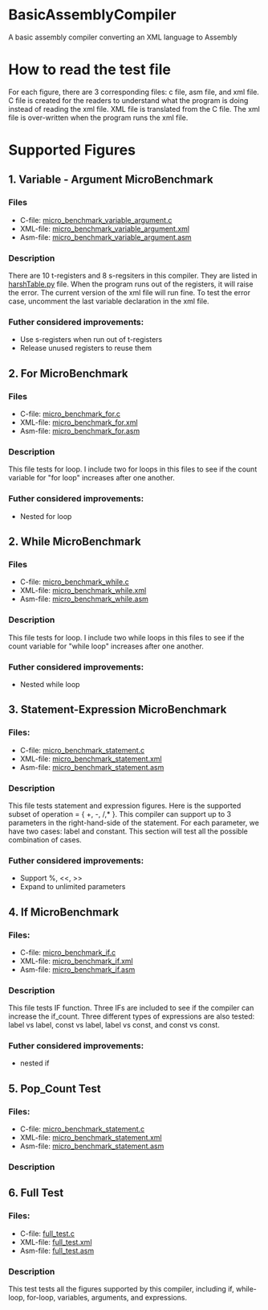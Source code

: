 # BasicAssemblyCompiler
A basic assembly compiler converting an XML language to Assembly

# How to read the test file
For each figure, there are 3 corresponding files: c file, asm file, and xml file. C file is created for the readers to understand what the program is doing instead of reading the xml file. XML file is translated from the C file. The xml file is over-written when the program runs the xml file. 

# Supported Figures
## 1. Variable - Argument MicroBenchmark
### Files
* C-file: [micro_benchmark_variable_argument.c](testing/micro_benchmark_variable_argument.c)
* XML-file: [micro_benchmark_variable_argument.xml](testing/micro_benchmark_variable_argument.xml)
* Asm-file: [micro_benchmark_variable_argument.asm](testing/micro_benchmark_variable_argument.asm)

### Description
There are 10 t-registers and 8 s-regsiters in this compiler. They are listed in [harshTable.py](hashTable.py) file. When the program runs out of the registers, it will raise the error. The current version of the xml file will run fine. To test the error case, uncomment the last variable declaration in the xml file.

### Futher considered improvements:
* Use s-registers when run out of t-registers
* Release unused registers to reuse them

## 2. For MicroBenchmark
### Files
* C-file: [micro_benchmark_for.c](testing/micro_benchmark_for.c)
* XML-file: [micro_benchmark_for.xml](testing/micro_benchmark_for.xml)
* Asm-file: [micro_benchmark_for.asm](testing/micro_benchmark_for.asm)

### Description
This file tests for loop. I include two for loops in this files to see if the count variable for "for loop" increases after one another. 

### Futher considered improvements:
* Nested for loop

## 2. While MicroBenchmark
### Files
* C-file: [micro_benchmark_while.c](testing/micro_benchmark_while.c)
* XML-file: [micro_benchmark_while.xml](testing/micro_benchmark_while.xml)
* Asm-file: [micro_benchmark_while.asm](testing/micro_benchmark_while.asm)

### Description
This file tests for loop. I include two while loops in this files to see if the count variable for "while loop" increases after one another. 

### Futher considered improvements:
* Nested while loop

## 3. Statement-Expression MicroBenchmark
### Files:
* C-file: [micro_benchmark_statement.c](testing/micro_benchmark_statement.c)
* XML-file: [micro_benchmark_statement.xml](testing/micro_benchmark_statement.xml)
* Asm-file: [micro_benchmark_statement.asm](testing/micro_benchmark_statement.asm)

### Description
This file tests statement and expression figures. Here is the supported subset of operation = { +, -, /,* }. This compiler can support up to 3 parameters in the right-hand-side of the statement. For each parameter, we have two cases: label and constant. This section will test all the possible combination of cases.

### Futher considered improvements:
* Support %, <<, >>
* Expand to unlimited parameters

## 4. If MicroBenchmark
### Files:
* C-file: [micro_benchmark_if.c](testing/micro_benchmark_if.c)
* XML-file: [micro_benchmark_if.xml](testing/micro_benchmark_if.xml)
* Asm-file: [micro_benchmark_if.asm](testing/micro_benchmark_if.asm)

### Description
This file tests IF function. Three IFs are included to see if the compiler can increase the if_count. Three different types of expressions are also tested: label vs label, const vs label, label vs const, and const vs const.

### Futher considered improvements:
* nested if

## 5. Pop_Count Test
### Files:
* C-file: [micro_benchmark_statement.c](testing/micro_benchmark_statement.c)
* XML-file: [micro_benchmark_statement.xml](testing/micro_benchmark_statement.xml)
* Asm-file: [micro_benchmark_statement.asm](testing/micro_benchmark_statement.asm)

### Description




## 6. Full Test
### Files:
* C-file: [full_test.c](testing/full_test.c)
* XML-file: [full_test.xml](testing/full_test.xml)
* Asm-file: [full_test.asm](testing/full_test.asm)

### Description
This test tests all the figures supported by this compiler, including if, while-loop, for-loop, variables, arguments, and expressions.

